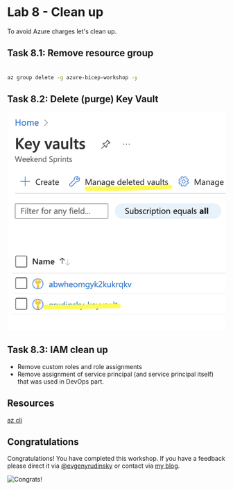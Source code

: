 # Lab 8 - Clean up

To avoid Azure charges let's clean up.

## Task 8.1: Remove resource group

```bash

az group delete -g azure-bicep-workshop -y

```

## Task 8.2: Delete (purge) Key Vault

![Purge KV](../.attachments/8-purge-kv.png)

## Task 8.3: IAM clean up

* Remove custom roles and role assignments
* Remove assignment of service principal (and service principal itself) that was used in DevOps part.

## Resources

[az cli](https://learn.microsoft.com/cli/azure/group?view=azure-cli-lates&wt.mc_id=MVP_387222)

## Congratulations

Congratulations! You have completed this workshop. If you have a feedback please direct it via [@evgenyrudinsky](https://twitter.com/evgenyrudinsky) or contact via [my blog](https://erudinsky.com/).

![Congrats!](https://media.giphy.com/media/YRuFixSNWFVcXaxpmX/giphy.gif)
